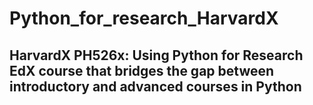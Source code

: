 # Python_for_research_HarvardX

## HarvardX PH526x: Using Python for Research EdX course that bridges the gap between introductory and advanced courses in Python
